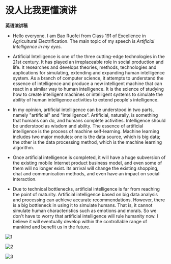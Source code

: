 # 没人比我更懂演讲

**英语演讲稿**

<!--more-->

+ Hello everyone. I am Bao Ruofei from Class 191 of Excellence in Agricultural Electrification. The main topic of my speech is *Artificial Intelligence in my eyes.*

+ Artificial Intelligence is one of the three cutting-edge technologies in the 21st century. It has played an irreplaceable role in social production and life. It researches and develops theories, methods, technologies and applications for simulating, extending and expanding human intelligence system. As a branch of computer science, it attempts to understand the essence of intelligence and produce a new intelligent machine that can react in a similar way to human intelligence. It is the science of studying how to create intelligent machines or intelligent systems to simulate the ability of human intelligence activities to extend people's intelligence.

+ In my opinion, artificial intelligence can be understood in two parts, namely "artificial" and "intelligence". Artificial, naturally, is something that humans can do, and humans complete activities. Intelligence should be understood as wisdom and ability. The essence of artificial intelligence is the process of machine self-learning. Machine learning includes two major modules: one is the data source, which is big data; the other is the data processing method, which is the machine learning algorithm.

+ Once artificial intelligence is completed, it will have a huge subversion of the existing mobile Internet product business model, and even some of them will no longer exist. Its arrival will change the existing shopping, chat and communication methods, and even have an impact on social interaction.

+ Due to technical bottlenecks, artificial intelligence is far from reaching the point of maturity. Artificial intelligence based on big data analysis and processing can achieve accurate recommendations. However, there is a big bottleneck in using it to simulate humans. That is, it cannot simulate human characteristics such as emotions and morals. So we don't have to worry that artificial intelligence will rule humanity now. I believe it will eventually develop within the controllable range of mankind and benefit us in the future.

![1](https://gitee.com/Brief-rf/BlogImages/raw/master/img/1.png "First")

![2](https://gitee.com/Brief-rf/BlogImages/raw/master/img/2.png "Second")

![3](https://gitee.com/Brief-rf/BlogImages/raw/master/img/3.png "Third")

